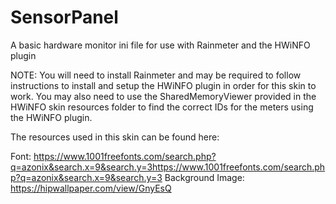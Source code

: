 # SensorPanel
A basic hardware monitor ini file for use with Rainmeter and the HWiNFO plugin

NOTE: You will need to install Rainmeter and may be required to follow instructions to install and setup the HWiNFO plugin in order for this skin to work. You may also need to use the SharedMemoryViewer provided in the HWiNFO skin resources folder to find the correct IDs for the meters using the HWiNFO plugin.

The resources used in this skin can be found here:

Font: https://www.1001freefonts.com/search.php?q=azonix&search.x=9&search.y=3https://www.1001freefonts.com/search.php?q=azonix&search.x=9&search.y=3
Background Image: https://hipwallpaper.com/view/GnyEsQ
